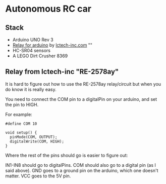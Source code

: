 # Autonomous RC car


## Stack

- Arduino UNO Rev 3
- [Relay for arduino](http://www.lctech-inc.com/Hardware/Detail.aspx?id=a6d5bfce-60df-4726-bf86-a86a04e907ad) by [lctech-inc.com](http://www.lctech-inc.com/Hardware/Detail.aspx?id=a6d5bfce-60df-4726-bf86-a86a04e907ad) ""
- HC-SR04 sensors
- A LEGO Dirt Crusher 8369


## Relay from lctech-inc "RE-2578ay"

It is hard to figure out how to use the RE-2578ay relay/circuit but when you do know it is really easy. 

You need to connect the COM pin to a digitalPin on your arduino, and set the pin to HIGH.

For example:

```
#define COM 10

void setup() {
  pinMode(COM, OUTPUT);
  digitalWrite(COM, HIGH);
}
```

Where the rest of the pins should go is easier to figure out:

IN1-IN8 should go to digitalPins. COM should also go to a digital pin (as I said above). GND goes to a ground pin on the arduino, which one doesn't matter. VCC goes to the 5V pin.
